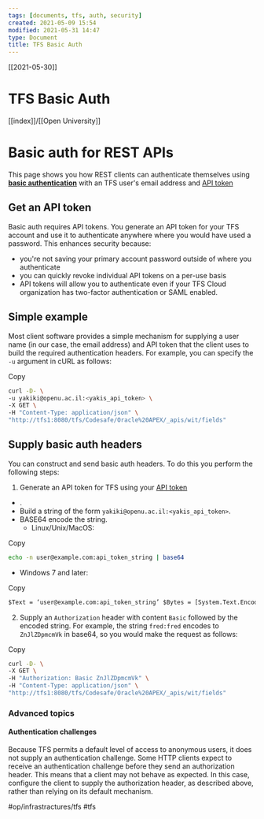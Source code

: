 ```yaml
---
tags: [documents, tfs, auth, security]  
created: 2021-05-09 15:54
modified: 2021-05-31 14:47
type: Document
title: TFS Basic Auth
---
```

[[2021-05-30]]
# TFS Basic Auth
[[index]]/[[Open University]]





# Basic auth for REST APIs
This page shows you how REST clients can authenticate themselves using **[basic authentication](http://en.wikipedia.org/wiki/Basic_access_authentication)** with an TFS user's email address and [API token](http://tfs1:8080/tfs/Codesafe/_details/security/tokens)




## Get an API token

Basic auth requires API tokens. You generate an API token for your TFS account and use it to authenticate anywhere where you would have used a password. This enhances security because:

-   you're not saving your primary account password outside of where you authenticate
-   you can quickly revoke individual API tokens on a per-use basis
-   API tokens will allow you to authenticate even if your TFS Cloud organization has two-factor authentication or SAML enabled.



## Simple example

Most client software provides a simple mechanism for supplying a user name (in our case, the email address) and API token that the client uses to build the required authentication headers. For example, you can specify the `-u` argument in cURL as follows:

Copy

```bash
curl -D- \
-u yakiki@openu.ac.il:<yakis_api_token> \
-X GET \
-H "Content-Type: application/json" \
"http://tfs1:8080/tfs/Codesafe/Oracle%20APEX/_apis/wit/fields"
```

## Supply basic auth headers

You can construct and send basic auth headers. To do this you perform the following steps:

1.  Generate an API token for TFS using your [API token](http://tfs1:8080/tfs/Codesafe/_details/security/tokens)

-   .
-   Build a string of the form `yakiki@openu.ac.il:<yakis_api_token>`.
-   BASE64 encode the string.
    -   Linux/Unix/MacOS:
        

Copy

  ```bash  
  echo -n user@example.com:api_token_string | base64
 ```
    
-   Windows 7 and later:
    

Copy

```ps 
$Text = ‘user@example.com:api_token_string’ $Bytes = [System.Text.Encoding]::UTF8.GetBytes($Text) $EncodedText = [Convert]::ToBase64String($Bytes) $EncodedText
```

2.  Supply an `Authorization` header with content `Basic` followed by the encoded string. For example, the string `fred:fred` encodes to `ZnJlZDpmcmVk` in base64, so you would make the request as follows:

Copy

```bash
curl -D- \ 
-X GET \ 
-H "Authorization: Basic ZnJlZDpmcmVk" \ 
-H "Content-Type: application/json" \
"http://tfs1:8080/tfs/Codesafe/Oracle%20APEX/_apis/wit/fields"
```

### Advanced topics

#### Authentication challenges

Because TFS permits a default level of access to anonymous users, it does not supply an authentication challenge. Some HTTP clients expect to receive an authentication challenge before they send an authorization header. This means that a client may not behave as expected. In this case, configure the client to supply the authorization header, as described above, rather than relying on its default mechanism.



#op/infrastractures/tfs
#tfs